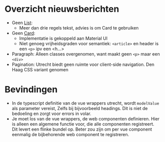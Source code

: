 # Overzicht nieuwsberichten
* Geen [List](https://nl-design-system.github.io/denhaag/?path=/docs/react-data-display-list--default-story):
    * Meer dan drie regels tekst, advies is om Card te gebruiken
* Geen [Card](https://nl-design-system.github.io/denhaag/?path=/docs/react-cards-card--default):
    * Implementatie is gekoppeld aan Material UI
    * Niet genoeg vrijheidsgraden voor semantiek: `<article>` en header is een `<p>` ipv een <h...>
* Paragraph: Alleen classes overgenomen, want maakt geen `<p>` maar een `<div>`
* Pagination: Utrecht biedt geen ruimte voor client-side navigation. Den Haag CSS variant genomen


# Bevindingen
* In de typescript definitie van de vue wrappers utrecht, wordt `modelValue` als parameter vereist, Zelfs bij bijvoorbeeld headings. Dit is niet de bedoeling en zorgt voor errors in volar.
* Je moet los van de vue wrappers, de web componenten definieren. Hier is alleen een algemene functie voor, die alle componenten registreert. Dit levert een flinke bundel op. Beter zou zijn om per vue component eenmalig de bijbehorende web component te registreren.